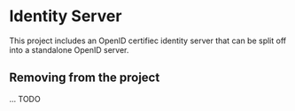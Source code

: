 # Identity Server
This project includes an OpenID certifiec identity server that can be split off into a standalone OpenID server.

## Removing from the project
... TODO